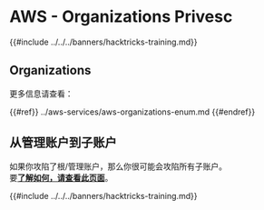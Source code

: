 # AWS - Organizations Privesc

{{#include ../../../banners/hacktricks-training.md}}

## Organizations

更多信息请查看：

{{#ref}}
../aws-services/aws-organizations-enum.md
{{#endref}}

## 从管理账户到子账户

如果你攻陷了根/管理账户，那么你很可能会攻陷所有子账户。\
要[**了解如何，请查看此页面**](../#compromising-the-organization)。

{{#include ../../../banners/hacktricks-training.md}}
